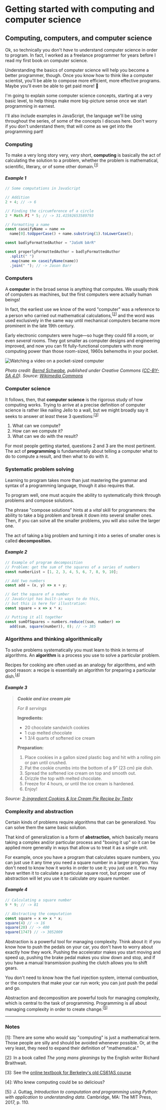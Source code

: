 # Getting started with computing and computer science

## Computing, computers, and computer science

Ok, so technically you don't *have* to understand computer science in order to program. In fact, I worked as a freelance programmer for years before I read my first book on computer science.

Understanding the basics of computer science will help you become a better programmer, though. Once you know how to think like a computer scientist, you'll be able to compose more efficient, more effective programs. Maybe you'll even be able to get paid more! 🤑

I'm going to explain some computer science concepts, starting at a very basic level, to help things make more big-picture sense once we start programming in earnest.

I'll also include examples in JavaScript, the language we'll be using throughout the series, of some of the concepts I discuss here. Don't worry if you don't understand them; that will come as we get into the programming part!

### Computing

To make a very long story very, *very* short, **computing** is basically the act of calculating the solution to a problem, whether the problem is mathematical, scientific, literary, or of some other domain.<sup>[[1](#notes)]</sup>

#### *Example 1*

```javascript
// Some computations in JavaScript

// Addition
2 + 4; // -> 6

// Finding the circumference of a circle
2 * Math.PI * 5; // -> 31.41592653589793

// Formatting a name
const caseifyName = name =>
  name[0].toUpperCase() + name.substring(1).toLowerCase();

const badlyFormattedAuthor = "JaSoN bArR"

const properlyFormattedAuthor = badlyFormattedAuthor
  .split(" ")
  .map(name => caseifyName(name))
  .join(" "); // -> Jason Barr
```

### Computers

A **computer** in the broad sense is anything that computes. We usually think of computers as machines, but the first computers were actually human beings!

In fact, the earliest use we know of the word "computer" was a reference to a person who carried out mathematical calculations,<sup>[[2](#notes)]</sup> and the word was used exclusively in the same way until mechanical computers became more prominent in the late 19th century.

Early electronic computers were huge&mdash;so huge they could fill a room, or even *several* rooms. They got smaller as computer designs and engineering improved, and now you can fit fully-functional computers with more computing power than those room-sized, 1960s behemoths in your pocket.

![Watching a video on a pocket-sized computer](https://upload.wikimedia.org/wikipedia/commons/d/dd/2015-07-03_Grundschule_Goetheplatz%2C_Hannover%2C_Schulfest_mit_Kinderliedermacher_Unmada_%2842%29.JPG)

*Photo credit: [Bernd Schwabe](https://de.wikipedia.org/wiki/Benutzer:Bernd_Schwabe_in_Hannover), published under Creative Commons ([CC-BY-SA 4.0](https://creativecommons.org/licenses/by-sa/4.0)). Source: [Wikimedia Commons](https://commons.wikimedia.org/wiki/Category:People_with_smartphones#/media/File:2015-07-03_Grundschule_Goetheplatz,_Hannover,_Schulfest_mit_Kinderliedermacher_Unmada_(42).JPG)*

### Computer science

It follows, then, that **computer science** is the rigorous study of how computing works. Trying to arrive at a precise definition of computer science is rather like nailing Jello to a wall, but we might broadly say it seeks to answer *at least* these 3 questions:<sup>[[3](#notes)]</sup>

1. What can we compute?
2. How can we compute it?
3. What can we do with the result?

For most people getting started, questions 2 and 3 are the most pertinent. The act of **programming** is fundamentally about telling a computer what to do to compute a result, and then what to do with it.

### Systematic problem solving

Learning to program takes more than just mastering the grammar and syntax of a programming language, though it also requires that.

To program well, one must acquire the ability to systematically think through problems and compose solutions.

The phrase "compose solutions" hints at a *vital* skill for programmers: the ability to take a big problem and break it down into several smaller ones. Then, if you can solve all the smaller problems, you will also solve the larger one.

The act of taking a big problem and turning it into a series of smaller ones is called **decomposition.**

#### *Example 2*

```javascript
// Example of program decomposition
// Problem: get the sum of the squares of a series of numbers
const numberList = [1, 2, 3, 4, 5, 6, 7, 8, 9, 10];

// Add two numbers
const add = (x, y) => x + y;

// Get the square of a number
// JavaScript has built-in ways to do this,
// but this is here for illustration:
const square = x => x * x;

// Putting it all together
const sumOfSquares = numbers.reduce((sum, number) =>
  add(sum, square(number)), 0); // -> 385
```

### Algorithms and thinking algorithmically

To solve problems systematically you must learn to think in terms of algorithms. An **algorithm** is a process you use to solve a particular problem.

Recipes for cooking are often used as an analogy for algorithms, and with good reason: a recipe is essentially an algorithm for preparing a particular dish.<sup>[[4](#notes)]</sup>

#### *Example 3*

> ***Cookie and ice cream pie***
>
> *For 8 servings*
>
> **Ingredients:**
>
> - 20 chocolate sandwich cookies
> - 1 cup melted chocolate
> - 1 3/4 quarts of softened ice cream
>
> **Preparation:**
>
> 1. Place cookies in a gallon sized plastic bag and hit with a rolling pin or pan until crushed.
> 2. Pat the cookie crumbs into the bottom of a 9” (23 cm) pie dish.
> 3. Spread the softened ice cream on top and smooth out.
> 4. Drizzle the top with melted chocolate.
> 5. Freeze for 4 hours, or until the ice cream is hardened.
> 6. Enjoy!

_Source: [3-ingredient Cookies & Ice Cream Pie Recipe by Tasty](https://tasty.co/recipe/3-ingredient-cookies-ice-cream-pie)_

### Complexity and abstraction

Certain kinds of problems require algorithms that can be generalized. You can solve them the same basic solution.

That kind of generalization is a form of **abstraction,** which basically means taking a complex and/or particular process and "boxing it up" so it can be applied more generally in ways that allow us to treat it as a single unit.

For example, once you have a program that calculates square numbers, you can just use it any time you need a square number in a larger program. You don't need to know how it works in order to use it; you just use it. You may have written it to calculate a particular square root, but proper use of abstraction will let you use it to calculate *any* square number.

#### *Example 4*

```javascript
// Calculating a square number
9 * 9; // -> 81

// Abstracting the computation
const square = x => x * x;
square(4) // -> 16
square(20) // -> 400
square(1747) // -> 3052009
```

Abstraction is a powerful tool for managing complexity. Think about it: if you know how to push the pedals on your car, you don't have to worry about exactly how they work. Pushing the accelerator makes you start moving and speed up, pushing the brake pedal makes you slow down and stop, and if you have a manual transmission pushing the clutch allows you to shift gears.

You don't need to know how the fuel injection system, internal combustion, or the computers that make your car run work; you can just push the pedal and go.

Abstraction and decomposition are powerful tools for managing complexity, which is central to the task of programming. Programming is all about managing complexity in order to create change.<sup>[[5](#notes)]</sup>

<hr>

### Notes

[1]: There are some who would say "computing" is just a mathematical term. Those people are silly and should be avoided whenever possible. Or, at the very least, they need to expand their definition of "mathematical."

[2]: In a book called *The yong mans gleanings* by the English writer Richard Braithwait.

[3]: See the [online textbook for Berkeley's old CS61AS course](https://berkeley-cs61as.github.io/textbook/intro-to-computer-science.html)

[4]: Who knew computing could be so delicious?

[5]: J. Guttag, _Introduction to computation and programming using Python: with application to understanding data_. Cambridge, MA: The MIT Press, 2017, p. 110.
